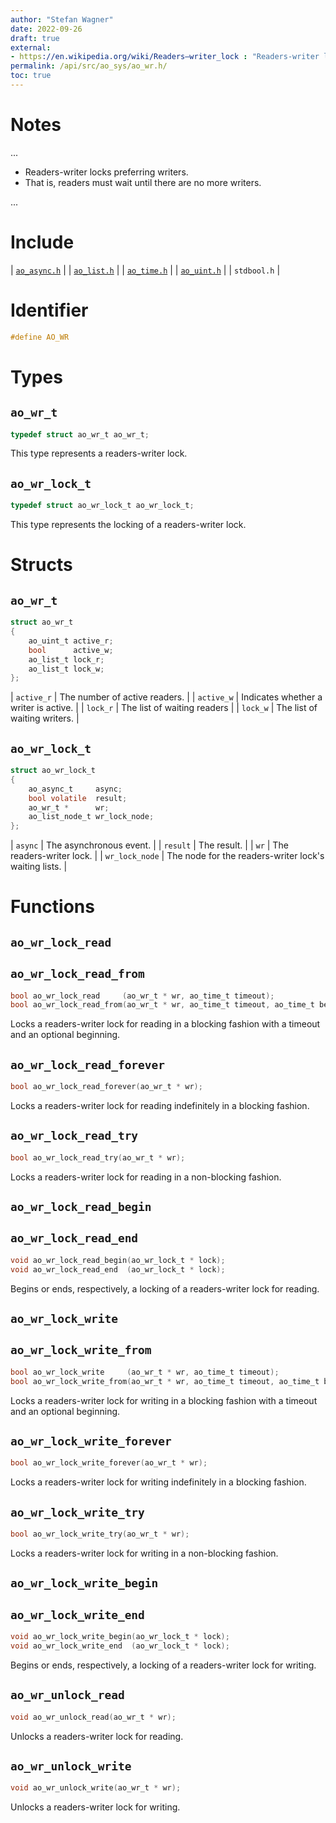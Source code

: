 ```yaml
---
author: "Stefan Wagner"
date: 2022-09-26
draft: true
external:
- https://en.wikipedia.org/wiki/Readers–writer_lock : "Readers-writer lock"
permalink: /api/src/ao_sys/ao_wr.h/
toc: true
---
```


# Notes

...

- Readers-writer locks preferring writers.
- That is, readers must wait until there are no more writers.

...

# Include

| [`ao_async.h`](ao_async.h.md) |
| [`ao_list.h`](../ao/ao_list.h.md) |
| [`ao_time.h`](ao_time.h.md) |
| [`ao_uint.h`](../ao/ao_uint.h.md) |
| `stdbool.h` |

# Identifier

```c
#define AO_WR
```

# Types

## `ao_wr_t`

```c
typedef struct ao_wr_t ao_wr_t;
```

This type represents a readers-writer lock.

## `ao_wr_lock_t`

```c
typedef struct ao_wr_lock_t ao_wr_lock_t;
```

This type represents the locking of a readers-writer lock.

# Structs

## `ao_wr_t`

```c
struct ao_wr_t
{
    ao_uint_t active_r;
    bool      active_w;
    ao_list_t lock_r;
    ao_list_t lock_w;
};
```

| `active_r` | The number of active readers. |
| `active_w` | Indicates whether a writer is active. |
| `lock_r` | The list of waiting readers |
| `lock_w` | The list of waiting writers. |

## `ao_wr_lock_t`

```c
struct ao_wr_lock_t
{
    ao_async_t     async;
    bool volatile  result;
    ao_wr_t *      wr;
    ao_list_node_t wr_lock_node;
};
```

| `async` | The asynchronous event. |
| `result` | The result. |
| `wr` | The readers-writer lock. |
| `wr_lock_node` | The node for the readers-writer lock's waiting lists. |

# Functions

## `ao_wr_lock_read`
## `ao_wr_lock_read_from`

```c
bool ao_wr_lock_read     (ao_wr_t * wr, ao_time_t timeout);
bool ao_wr_lock_read_from(ao_wr_t * wr, ao_time_t timeout, ao_time_t beginning);
```

Locks a readers-writer lock for reading in a blocking fashion with a timeout and an optional beginning.

## `ao_wr_lock_read_forever`

```c
bool ao_wr_lock_read_forever(ao_wr_t * wr);
```

Locks a readers-writer lock for reading indefinitely in a blocking fashion.

## `ao_wr_lock_read_try`

```c
bool ao_wr_lock_read_try(ao_wr_t * wr);
```

Locks a readers-writer lock for reading in a non-blocking fashion.

## `ao_wr_lock_read_begin`
## `ao_wr_lock_read_end`

```c
void ao_wr_lock_read_begin(ao_wr_lock_t * lock);
void ao_wr_lock_read_end  (ao_wr_lock_t * lock);
```

Begins or ends, respectively, a locking of a readers-writer lock for reading.

## `ao_wr_lock_write`
## `ao_wr_lock_write_from`

```c
bool ao_wr_lock_write     (ao_wr_t * wr, ao_time_t timeout);
bool ao_wr_lock_write_from(ao_wr_t * wr, ao_time_t timeout, ao_time_t beginning);
```

Locks a readers-writer lock for writing in a blocking fashion with a timeout and an optional beginning.

## `ao_wr_lock_write_forever`

```c
bool ao_wr_lock_write_forever(ao_wr_t * wr);
```

Locks a readers-writer lock for writing indefinitely in a blocking fashion.

## `ao_wr_lock_write_try`

```c
bool ao_wr_lock_write_try(ao_wr_t * wr);
```

Locks a readers-writer lock for writing in a non-blocking fashion.

## `ao_wr_lock_write_begin`
## `ao_wr_lock_write_end`

```c
void ao_wr_lock_write_begin(ao_wr_lock_t * lock);
void ao_wr_lock_write_end  (ao_wr_lock_t * lock);
```

Begins or ends, respectively, a locking of a readers-writer lock for writing.

## `ao_wr_unlock_read`

```c
void ao_wr_unlock_read(ao_wr_t * wr);
```

Unlocks a readers-writer lock for reading.

## `ao_wr_unlock_write`

```c
void ao_wr_unlock_write(ao_wr_t * wr);
```

Unlocks a readers-writer lock for writing.
